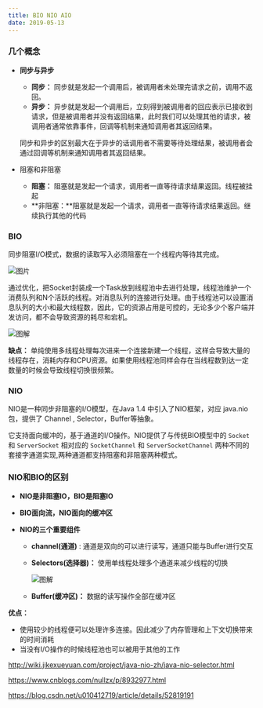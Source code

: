 ```yaml
---
title: BIO NIO AIO
date: 2019-05-13
---
```

### 几个概念

- **同步与异步**

  - **同步：**  同步就是发起一个调用后，被调用者未处理完请求之前，调用不返回。
  - **异步：** 异步就是发起一个调用后，立刻得到被调用者的回应表示已接收到请求，但是被调用者并没有返回结果，此时我们可以处理其他的请求，被调用者通常依靠事件，回调等机制来通知调用者其返回结果。

  同步和异步的区别最大在于异步的话调用者不需要等待处理结果，被调用者会通过回调等机制来通知调用者其返回结果。

- 阻塞和非阻塞

  - **阻塞：** 阻塞就是发起一个请求，调用者一直等待请求结果返回。线程被挂起
  - **非阻塞：**阻塞就是发起一个请求，调用者一直等待请求结果返回。继续执行其他的代码



### BIO

同步阻塞I/O模式，数据的读取写入必须阻塞在一个线程内等待其完成。

![图片](https://camo.githubusercontent.com/5ef6de9824ae82bb0c403522a647953d1193a362/68747470733a2f2f6d792d626c6f672d746f2d7573652e6f73732d636e2d6265696a696e672e616c6979756e63732e636f6d2f322e706e67)

通过优化，把Socket封装成一个Task放到线程池中去进行处理，线程池维护一个消费队列和N个活跃的线程。对消息队列的连接进行处理。由于线程池可以设置消息队列的大小和最大线程数，因此，它的资源占用是可控的，无论多少个客户端并发访问，都不会导致资源的耗尽和宕机。

![图解](https://camo.githubusercontent.com/04b258a50ca7f9762f43d64e70f4489440bae4eb/68747470733a2f2f6d792d626c6f672d746f2d7573652e6f73732d636e2d6265696a696e672e616c6979756e63732e636f6d2f332e706e67)

**缺点：** 单纯使用多线程处理每次进来一个连接新建一个线程，这样会导致大量的线程存在，消耗内存和CPU资源。如果使用线程池同样会存在当线程数到达一定数量的时候会导致线程切换很频繁。

### NIO

NIO是一种同步非阻塞的I/O模型，在Java 1.4 中引入了NIO框架，对应 java.nio 包，提供了 Channel , Selector，Buffer等抽象。

它支持面向缓冲的，基于通道的I/O操作。NIO提供了与传统BIO模型中的 `Socket` 和 `ServerSocket` 相对应的 `SocketChannel` 和 `ServerSocketChannel` 两种不同的套接字通道实现,两种通道都支持阻塞和非阻塞两种模式。

### NIO和BIO的区别

- **NIO是非阻塞IO，BIO是阻塞IO**

- **BIO面向流，NIO面向的缓冲区**

- **NIO的三个重要组件**

  - **channel(通道)** : 通道是双向的可以进行读写，通道只能与Buffer进行交互

  - **Selectors(选择器)：** 使用单线程处理多个通道来减少线程的切换

    ![图解](https://camo.githubusercontent.com/3a68153ce17be90275df07a47409afaea91aff83/68747470733a2f2f6d792d626c6f672d746f2d7573652e6f73732d636e2d6265696a696e672e616c6979756e63732e636f6d2f323031392d322f536c6563746f722e706e67)

  - **Buffer(缓冲区)：** 数据的读写操作全部在缓冲区


**优点：**

- 使用较少的线程便可以处理许多连接。因此减少了内存管理和上下文切换带来的时间消耗
- 当没有I/O操作的时候线程池也可以被用于其他的工作



http://wiki.jikexueyuan.com/project/java-nio-zh/java-nio-selector.html

https://www.cnblogs.com/nullzx/p/8932977.html

https://blog.csdn.net/u010412719/article/details/52819191